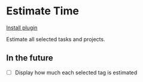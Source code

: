 # Estimate Time

[Install plugin](omnifocus:///omnijs-install?path=https://github.com/mmaer/omnifocus-scripts/raw/update_readme/scripts/estimateDays/estimateDays.omnifocusjs.zip)

Estimate all selected tasks and projects.

## In the future

- [ ] Display how much each selected tag is estimated
